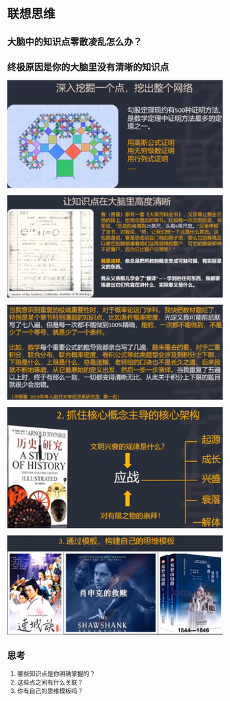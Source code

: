 # 联想思维

## 大脑中的知识点零散凌乱怎么办？

## 终极原因是你的大脑里没有清晰的知识点



![image-20220513214344276](resources/image-20220513214344276.png)



![image-20220513214449008](resources/image-20220513214449008.png)





![image-20220513214641841](resources/image-20220513214641841.png)



![image-20220513214913034](resources/image-20220513214913034.png)



![image-20220513220046224](resources/image-20220513220046224.png)



## 思考

1. 哪些知识点是你明确掌握的？
2. 这些点之间有什么关联？
3. 你有自己的思维模板吗？

